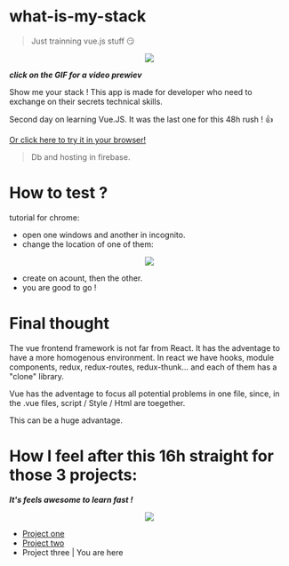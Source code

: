 # what-is-my-stack
> Just trainning vue.js stuff 😏

<p align="center">
<a href="https://res.cloudinary.com/duydvdaxd/video/upload/v1584300452/Vue-Sprint/what_is_my_stack_1_xpxz5m.mp4"><img src="https://res.cloudinary.com/duydvdaxd/image/upload/v1584301547/Vue-Sprint/what_is_my_stack_1_eqvrmw.gif"></a>
</p>

***click on the GIF for a video prewiev***

Show me your stack !
This app is made for developer who need to exchange on their secrets technical skills.

Second day on learning Vue.JS.
It was the last one for this 48h rush ! 👍

<a class='text-center' href="https://what-is-my-stack.firebaseapp.com/login">Or click here to try it in your browser!</a>
> Db and hosting in firebase.

# How to test ?
tutorial for chrome:
- open one windows and another in incognito. 
- change the location of one of them:

<p align="center">
  <img src="https://res.cloudinary.com/duydvdaxd/image/upload/v1584302341/Vue-Sprint/changelocation_zwoii4.gif">
</p>

- create on acount, then the other.
- you are good to go !

# Final thought
The vue frontend framework is not far from React. It has the adventage to have a more homogenous environment. In react we have hooks, module components, redux, redux-routes, redux-thunk... and each of them has a "clone" library.

Vue has the adventage to focus all potential problems in one file, since, in the .vue files, script / Style / Html are toegether.

This can be a huge advantage.

# How I feel after this 16h straight for those 3 projects:
***It's feels awesome to learn fast !***
<p align="center">
<img src="https://media2.giphy.com/media/QDnqKvag6AqdO/source.gif">
</p>

- <a href="https://github.com/letItCurl/vue-my-smoothies/">Project one</a>
- <a href="https://github.com/letItCurl/power-chat-vue/">Project two</a>
- Project three | You are here
